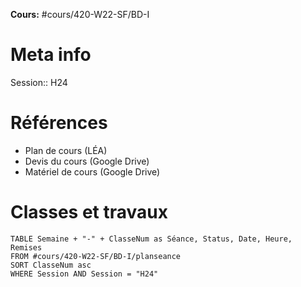 **Cours:** #cours/420-W22-SF/BD-I 
# Meta info
Session:: H24
# Références
* Plan de cours (LÉA)
* Devis du cours (Google Drive)
* Matériel de cours (Google Drive)
# Classes et travaux
```dataview
TABLE Semaine + "-" + ClasseNum as Séance, Status, Date, Heure, Remises
FROM #cours/420-W22-SF/BD-I/planseance
SORT ClasseNum asc
WHERE Session AND Session = "H24"
```